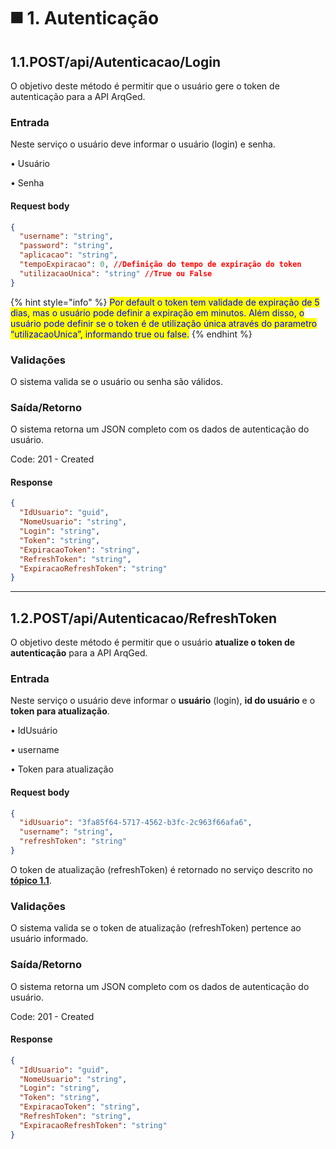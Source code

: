 # ◼️ 1. Autenticação

## 1.1.POST/api/Autenticacao/Login <a href="#id-1.1-post-api-autenticacao-login" id="id-1.1-post-api-autenticacao-login"></a>

O objetivo deste método é permitir que o usuário gere o token de autenticação para a API ArqGed.

### Entrada <a href="#entrada" id="entrada"></a>

Neste serviço o usuário deve informar o usuário (login) e senha.

• Usuário

• Senha

#### **Request body**

```json
{
  "username": "string",
  "password": "string",
  "aplicacao": "string",
  "tempoExpiracao": 0, //Definição do tempo de expiração do token
  "utilizacaoUnica": "string" //True ou False
}
```

{% hint style="info" %}
<mark style="color:blue;">Por default o token tem validade de expiração de 5 dias, mas o usuário pode definir a expiração em minutos. Além disso, o usuário pode definir se o token é de utilização única através do parametro “utilizacaoUnica”, informando true ou false.</mark>
{% endhint %}

### Validações <a href="#validacoes" id="validacoes"></a>

O sistema valida se o usuário ou senha são válidos.

### Saída/Retorno <a href="#saida-retorno" id="saida-retorno"></a>

O sistema retorna um JSON completo com os dados de autenticação do usuário.

Code: 201 - Created

#### **Response**

```json
{
  "IdUsuario": "guid",
  "NomeUsuario": "string",
  "Login": "string",
  "Token": "string",
  "ExpiracaoToken": "string",
  "RefreshToken": "string",
  "ExpiracaoRefreshToken": "string"
}
```

***

## 1.2.POST/api/Autenticacao/RefreshToken <a href="#id-1.2-post-api-autenticacao-refreshtoken" id="id-1.2-post-api-autenticacao-refreshtoken"></a>

O objetivo deste método é permitir que o usuário **atualize o token de autenticação** para a API ArqGed.

### Entrada <a href="#entrada-1" id="entrada-1"></a>

Neste serviço o usuário deve informar o **usuário** (login), **id do usuário** e o **token para atualização**.

• IdUsuário

• username

• Token para atualização

#### **Request body**

```json
{
  "idUsuario": "3fa85f64-5717-4562-b3fc-2c963f66afa6",
  "username": "string",
  "refreshToken": "string"
}
```

O token de atualização (refreshToken) é retornado no serviço descrito no[ **tópico 1.1**](https://arquivar.gitbook.io/manual-arqged-or-clientes/integracoes/metodos-disponiveis-na-api/1.-autenticacao#id-1.1-post-api-autenticacao-login).

### Validações <a href="#validacoes-1" id="validacoes-1"></a>

O sistema valida se o token de atualização (refreshToken) pertence ao usuário informado.

### Saída/Retorno <a href="#saida-retorno-1" id="saida-retorno-1"></a>

O sistema retorna um JSON completo com os dados de autenticação do usuário.

Code: 201 - Created

#### **Response**

```json
{
  "IdUsuario": "guid",
  "NomeUsuario": "string",
  "Login": "string",
  "Token": "string",
  "ExpiracaoToken": "string",
  "RefreshToken": "string",
  "ExpiracaoRefreshToken": "string"
}
```
